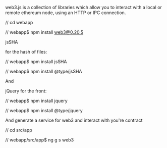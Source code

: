 web3.js is a collection of libraries which allow you to interact with a local or remote ethereum node, using an HTTP or IPC connection.



// cd webapp

// webapp$ npm install web3@0.20.5

jsSHA

for the hash of files:


// webapp$ npm install jsSHA

// webapp$ npm install @type/jsSHA

And 

jQuery for the front:



// webapp$ npm install jquery

// webapp$ npm install @type/jquery



And generate a service for web3 and interact with you're contract



// cd src/app

// webapp/src/app$ ng g s web3